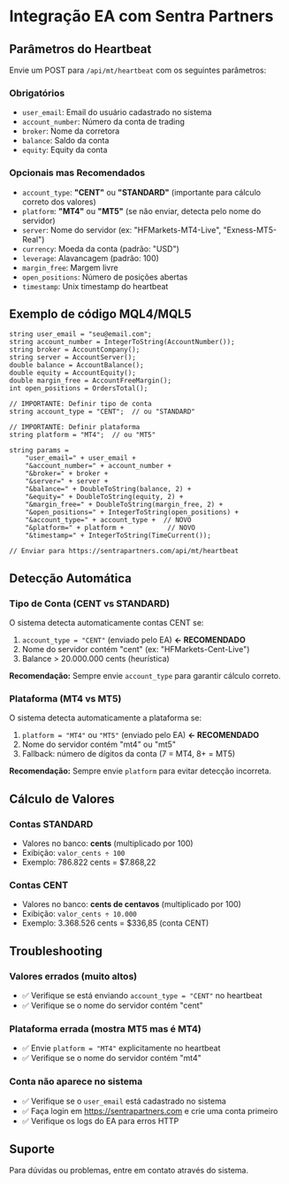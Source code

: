 # Integração EA com Sentra Partners

## Parâmetros do Heartbeat

Envie um POST para `/api/mt/heartbeat` com os seguintes parâmetros:

### Obrigatórios
- `user_email`: Email do usuário cadastrado no sistema
- `account_number`: Número da conta de trading
- `broker`: Nome da corretora
- `balance`: Saldo da conta
- `equity`: Equity da conta

### Opcionais mas Recomendados
- `account_type`: **"CENT"** ou **"STANDARD"** (importante para cálculo correto dos valores)
- `platform`: **"MT4"** ou **"MT5"** (se não enviar, detecta pelo nome do servidor)
- `server`: Nome do servidor (ex: "HFMarkets-MT4-Live", "Exness-MT5-Real")
- `currency`: Moeda da conta (padrão: "USD")
- `leverage`: Alavancagem (padrão: 100)
- `margin_free`: Margem livre
- `open_positions`: Número de posições abertas
- `timestamp`: Unix timestamp do heartbeat

## Exemplo de código MQL4/MQL5

```mql
string user_email = "seu@email.com";
string account_number = IntegerToString(AccountNumber());
string broker = AccountCompany();
string server = AccountServer();
double balance = AccountBalance();
double equity = AccountEquity();
double margin_free = AccountFreeMargin();
int open_positions = OrdersTotal();

// IMPORTANTE: Definir tipo de conta
string account_type = "CENT";  // ou "STANDARD"

// IMPORTANTE: Definir plataforma
string platform = "MT4";  // ou "MT5"

string params = 
    "user_email=" + user_email +
    "&account_number=" + account_number +
    "&broker=" + broker +
    "&server=" + server +
    "&balance=" + DoubleToString(balance, 2) +
    "&equity=" + DoubleToString(equity, 2) +
    "&margin_free=" + DoubleToString(margin_free, 2) +
    "&open_positions=" + IntegerToString(open_positions) +
    "&account_type=" + account_type +  // NOVO
    "&platform=" + platform +           // NOVO
    "&timestamp=" + IntegerToString(TimeCurrent());

// Enviar para https://sentrapartners.com/api/mt/heartbeat
```

## Detecção Automática

### Tipo de Conta (CENT vs STANDARD)
O sistema detecta automaticamente contas CENT se:
1. `account_type = "CENT"` (enviado pelo EA) **← RECOMENDADO**
2. Nome do servidor contém "cent" (ex: "HFMarkets-Cent-Live")
3. Balance > 20.000.000 cents (heurística)

**Recomendação:** Sempre envie `account_type` para garantir cálculo correto.

### Plataforma (MT4 vs MT5)
O sistema detecta automaticamente a plataforma se:
1. `platform = "MT4"` ou `"MT5"` (enviado pelo EA) **← RECOMENDADO**
2. Nome do servidor contém "mt4" ou "mt5"
3. Fallback: número de dígitos da conta (7 = MT4, 8+ = MT5)

**Recomendação:** Sempre envie `platform` para evitar detecção incorreta.

## Cálculo de Valores

### Contas STANDARD
- Valores no banco: **cents** (multiplicado por 100)
- Exibição: `valor_cents ÷ 100`
- Exemplo: 786.822 cents = $7.868,22

### Contas CENT
- Valores no banco: **cents de centavos** (multiplicado por 100)
- Exibição: `valor_cents ÷ 10.000`
- Exemplo: 3.368.526 cents = $336,85 (conta CENT)

## Troubleshooting

### Valores errados (muito altos)
- ✅ Verifique se está enviando `account_type = "CENT"` no heartbeat
- ✅ Verifique se o nome do servidor contém "cent"

### Plataforma errada (mostra MT5 mas é MT4)
- ✅ Envie `platform = "MT4"` explicitamente no heartbeat
- ✅ Verifique se o nome do servidor contém "mt4"

### Conta não aparece no sistema
- ✅ Verifique se o `user_email` está cadastrado no sistema
- ✅ Faça login em https://sentrapartners.com e crie uma conta primeiro
- ✅ Verifique os logs do EA para erros HTTP

## Suporte

Para dúvidas ou problemas, entre em contato através do sistema.

